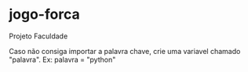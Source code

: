 # jogo-forca
Projeto Faculdade

Caso não consiga importar a palavra chave, crie uma variavel chamado "palavra".
Ex: palavra = "python"
